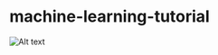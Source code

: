 # machine-learning-tutorial
![Alt text](https://cloud.githubusercontent.com/assets/327548/23806364/04240328-0587-11e7-9e07-f3d98a4b7494.png)
